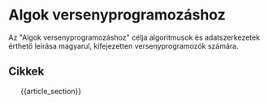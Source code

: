 # Algok versenyprogramozáshoz

Az "Algok versenyprogramozáshoz" célja algoritmusok és adatszerkezetek érthető leírása magyarul, 
kifejezetten versenyprogramozók számára.

## Cikkek
<ul>
{{article_section}}
</ul>